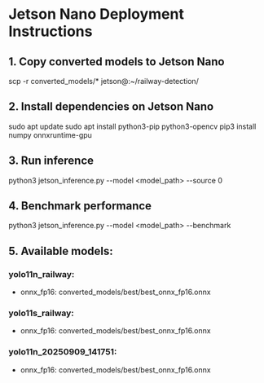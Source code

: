 
# Jetson Nano Deployment Instructions

## 1. Copy converted models to Jetson Nano
scp -r converted_models/* jetson@<jetson-ip>:~/railway-detection/

## 2. Install dependencies on Jetson Nano
sudo apt update
sudo apt install python3-pip python3-opencv
pip3 install numpy onnxruntime-gpu

## 3. Run inference
python3 jetson_inference.py --model <model_path> --source 0

## 4. Benchmark performance
python3 jetson_inference.py --model <model_path> --benchmark

## 5. Available models:

### yolo11n_railway:
   - onnx_fp16: converted_models/best/best_onnx_fp16.onnx

### yolo11s_railway:
   - onnx_fp16: converted_models/best/best_onnx_fp16.onnx

### yolo11n_20250909_141751:
   - onnx_fp16: converted_models/best/best_onnx_fp16.onnx
